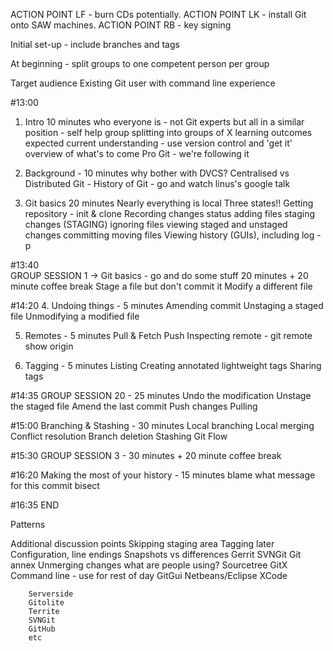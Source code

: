 ACTION POINT LF - burn CDs potentially.
ACTION POINT LK - install Git onto SAW machines.
ACTION POINT RB - key signing

Initial set-up - include branches and tags

At beginning - split groups to one competent person per group

Target audience
Existing Git user with command line experience

#13:00
1. Intro 10 minutes
	who everyone is - not Git experts but all in a similar position - self help group
	splitting into groups of X
	learning outcomes
	expected current understanding - use version control and 'get it'
	overview of what's to come
	Pro Git - we're following it

2. Background - 10 minutes
	why bother with DVCS? Centralised vs Distributed
	Git - History of Git - go and watch linus's google talk 
		
3. Git basics 20 minutes
	Nearly everything is local 
	Three states!!
	Getting repository - init & clone
	Recording changes
		status
		adding files
		staging changes (STAGING)
		ignoring files
		viewing staged and unstaged changes
		committing
		moving files
	Viewing history (GUIs), including log -p

#13:40	
GROUP SESSION 1 -> Git basics - go and do some stuff 20 minutes + 20 minute coffee break
	Stage a file but don't commit it
	Modify a different file

#14:20
4. Undoing things - 5 minutes
	Amending commit
	Unstaging a staged file
	Unmodifying a modified file

5. Remotes - 5 minutes
	Pull & Fetch
	Push
	Inspecting remote - git remote show origin
	
6. Tagging - 5 minutes
	Listing
	Creating
		annotated
		lightweight tags
	Sharing tags

#14:35
GROUP SESSION 20 - 25 minutes
	Undo the modification
	Unstage the staged file
	Amend the last commit
	Push changes
	Pulling
	
#15:00
Branching & Stashing - 30 minutes
	Local branching
	Local merging
	Conflict resolution
	Branch deletion
	Stashing
	Git Flow
	
#15:30
GROUP SESSION 3 - 30 minutes + 20 minute coffee break

#16:20
Making the most of your history - 15 minutes
	blame
	what message for this commit
	bisect

#16:35
END

Patterns

Additional discussion points
	Skipping staging area
	Tagging later
	Configuration, line endings
	Snapshots vs differences
	Gerrit
	SVNGit
	Git annex
	Unmerging changes
	what are people using?
		Sourcetree
		GitX
		Command line - use for rest of day
		GitGui
		Netbeans/Eclipse
		XCode
		
		Serverside
		Gitolite
		Territe
		SVNGit
		GitHub
		etc
